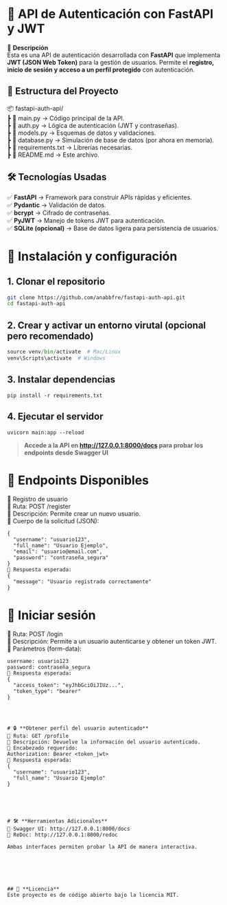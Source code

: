 # 📌 API de Autenticación con FastAPI y JWT  


🚀 **Descripción**  
Esta es una API de autenticación desarrollada con **FastAPI** que implementa **JWT (JSON Web Token)** para la gestión de usuarios. Permite el **registro, inicio de sesión y acceso a un perfil protegido** con autenticación.  


  

## 📂 Estructura del Proyecto  
📦 fastapi-auth-api/  
┣ 📄 main.py → Código principal de la API.  
┣ 📄 auth.py → Lógica de autenticación (JWT y contraseñas).  
┣ 📄 models.py → Esquemas de datos y validaciones.  
┣ 📄 database.py → Simulación de base de datos (por ahora en memoria).  
┣ 📄 requirements.txt → Librerías necesarias.  
┣ 📄 README.md → Este archivo.  


    

  
## 🛠️ Tecnologías Usadas  
✅ **FastAPI** → Framework para construir APIs rápidas y eficientes.  
✅ **Pydantic** → Validación de datos.  
✅ **bcrypt** → Cifrado de contraseñas.  
✅ **PyJWT** → Manejo de tokens JWT para autenticación.  
✅ **SQLite (opcional)** → Base de datos ligera para persistencia de usuarios.  





# 🚀 Instalación y configuración


## 1. Clonar el repositorio 
```bash
git clone https://github.com/anabbfre/fastapi-auth-api.git
cd fastapi-auth-api
```

## 2. Crear y activar un entorno virutal (opcional pero recomendado)
```python -m venv venv
source venv/bin/activate  # Mac/Linux
venv\Scripts\activate  # Windows
```

## 3. Instalar dependencias 
```
pip install -r requirements.txt
```

## 4. Ejecutar el servidor
```
uvicorn main:app --reload
```



    

  
> **Accede a la API en http://127.0.0.1:8000/docs para probar los endpoints desde Swagger UI**






  
# 🔑 **Endpoints Disponibles**  
📝 Registro de usuario  
📌 Ruta: POST /register  
📌 Descripción: Permite crear un nuevo usuario.  
📌 Cuerpo de la solicitud (JSON):  
```
{  
  "username": "usuario123",  
  "full_name": "Usuario Ejemplo",  
  "email": "usuario@email.com",  
  "password": "contraseña_segura"  
}  
📌 Respuesta esperada:  
{  
  "message": "Usuario registrado correctamente"  
}  
```


  
  
# 🔐 **Iniciar sesión**
📌 Ruta: POST /login  
📌 Descripción: Permite a un usuario autenticarse y obtener un token JWT.  
📌 Parámetros (form-data):  
```
username: usuario123
password: contraseña_segura
📌 Respuesta esperada:
{
  "access_token": "eyJhbGciOiJIUz...",
  "token_type": "bearer"
}




# 🔒 **Obtener perfil del usuario autenticado**
📌 Ruta: GET /profile
📌 Descripción: Devuelve la información del usuario autenticado.
📌 Encabezado requerido:
Authorization: Bearer <token_jwt>
📌 Respuesta esperada:
{
  "username": "usuario123",
  "full_name": "Usuario Ejemplo"
}





# 🛠️ **Herramientas Adicionales**
📌 Swagger UI: http://127.0.0.1:8000/docs
📌 ReDoc: http://127.0.0.1:8000/redoc

Ambas interfaces permiten probar la API de manera interactiva.






## 📜 **Licencia**
Este proyecto es de código abierto bajo la licencia MIT.
